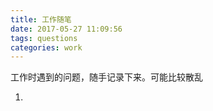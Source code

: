```yaml
---
title: 工作随笔
date: 2017-05-27 11:09:56
tags: questions
categories: work
---
```

工作时遇到的问题，随手记录下来。可能比较散乱
<!--- more ---->

1.
